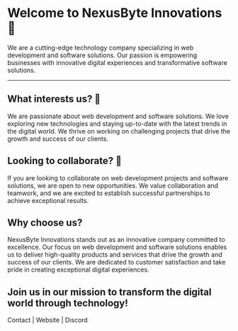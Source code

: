 # **Welcome to NexusByte Innovations 👋**
We are a cutting-edge technology company specializing in web development and software solutions. Our passion is empowering businesses with innovative digital experiences and transformative software solutions.

--- 

## What interests us? 👀
We are passionate about web development and software solutions. We love exploring new technologies and staying up-to-date with the latest trends in the digital world. We thrive on working on challenging projects that drive the growth and success of our clients.

## Looking to collaborate? 💞️
If you are looking to collaborate on web development projects and software solutions, we are open to new opportunities. We value collaboration and teamwork, and we are excited to establish successful partnerships to achieve exceptional results.

## Why choose us?
NexusByte Innovations stands out as an innovative company committed to excellence. Our focus on web development and software solutions enables us to deliver high-quality products and services that drive the growth and success of our clients. We are dedicated to customer satisfaction and take pride in creating exceptional digital experiences.

## Join us in our mission to transform the digital world through technology!

Contact | Website | Discord

<!---
NexusByte/NexusByte is a ✨ special ✨ repository because its `README.md` (this file) appears on your GitHub profile.
You can click the Preview link to take a look at your changes.
--->
